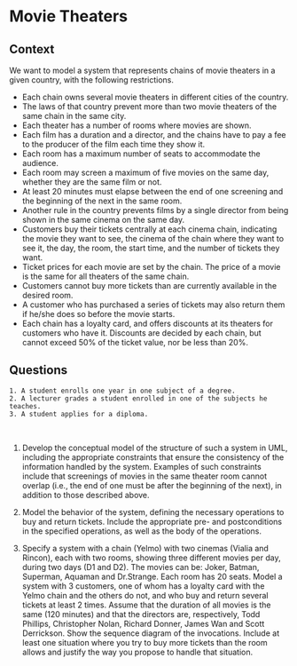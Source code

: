 # Movie Theaters

## Context

We want to model a system that represents chains of movie theaters in a given country, with the following restrictions. 

* Each chain owns several movie theaters in different cities of the country. 
* The laws of that country prevent more than two movie theaters of the same chain in the same city. 
* Each theater has a number of rooms where movies are shown. 
* Each film has a duration and a director, and the chains have to pay a fee to the producer of the film each time they show it. 
* Each room has a maximum number of seats to accommodate the audience. 
* Each room may screen a maximum of five movies on the same day, whether they are the same film or not. 
* At least 20 minutes must elapse between the end of one screening and the beginning of the next in the same room. 
* Another rule in the country prevents films by a single director from being shown in the same cinema on the same day. 
* Customers buy their tickets centrally at each cinema chain, indicating the movie they want to see, the cinema of the chain where they want to see it, the day, the room, the start time, and the number of tickets they want. 
* Ticket prices for each movie are set by the chain. The price of a movie is the same for all theaters of the same chain. 
* Customers cannot buy more tickets than are currently available in the desired room. 
* A customer who has purchased a series of tickets may also return them if he/she does so before the movie starts. 
* Each chain has a loyalty card, and offers discounts at its theaters for customers who have it. Discounts are decided by each chain, but cannot exceed 50% of the ticket value, nor be less than 20%. 


## Questions


    1. A student enrolls one year in one subject of a degree. 
    2. A lecturer grades a student enrolled in one of the subjects he teaches. 
    3. A student applies for a diploma.
 


1. Develop the conceptual model of the structure of such a system in UML, including the appropriate constraints that ensure the consistency of the information handled by the system. Examples of such constraints include that screenings of movies in the same theater room cannot overlap (i.e., the end of one must be after the beginning of the next), in addition to those described above.

2.	Model the behavior of the system, defining the necessary operations to buy and return tickets. Include the appropriate pre- and postconditions in the specified operations, as well as the body of the operations.

3. Specify a system with a chain (Yelmo) with two cinemas (Vialia and Rincon), each with two rooms, showing three different movies per day, during two days (D1 and D2). The movies can be: Joker, Batman, Superman, Aquaman and Dr.Strange. Each room has 20 seats. Model a system with 3 customers, one of whom has a loyalty card with the Yelmo chain and the others do not, and who buy and return several tickets at least 2 times. Assume that the duration of all movies is the same (120 minutes) and that the directors are, respectively, Todd Phillips, Christopher Nolan, Richard Donner, James Wan and Scott Derrickson. Show the sequence diagram of the invocations. Include at least one situation where you try to buy more tickets than the room allows and justify the way you propose to handle that situation.

 










